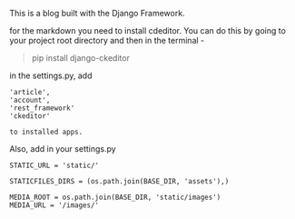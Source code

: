 This is a blog built with the Django Framework. 

for the markdown you need to install cdeditor. You can do this by going to your project root directory and then in the terminal -

> pip install django-ckeditor

in the settings.py, add
    
    'article',
    'account',
    'rest_framework'
    'ckeditor'

    to installed apps.

Also, add in your settings.py

    STATIC_URL = 'static/'

    STATICFILES_DIRS = (os.path.join(BASE_DIR, 'assets'),)

    MEDIA_ROOT = os.path.join(BASE_DIR, 'static/images')
    MEDIA_URL = '/images/'
